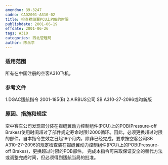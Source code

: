 ```yaml
---
amendno: 39-3247
cadno: CAD2001-A310-02
title: 检查襟缝翼PCU上POB的时限
publishdate: 2001-06-19
effdate: 2001-06-26
tags: A310
categories: 西北管理局
author: 陈岳亭
---
```


### 适用范围 
所有在中国注册的空客A310飞机。

<!--more-->
### 参考文件
1.DGAC适航指令 2001-185(B) 
    2.AIRBUS公司 SB A310-27-2096或昀新版

### 原因、措施和规定 
空中客车公司发现部分装在襟缝翼动力控制组件(PCU)上的POB(Pressure-off Brakes)使用时间超过了部件规定寿命时限12000循环。因此，必须更换超过时限的部件。自本指令生效之日起18个月内，除非已经完成，要求按空客公司SB A310-27-2096的规定检查装在襟缝翼动力控制组件(PCU)上的POB(Pressure-off Brakes)，更换超过时限的POB部件。 
    完成本指令可采取保证安全的替代方法或调整完成时间，但必须得到适航当局的批准。
